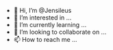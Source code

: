 - 👋 Hi, I’m @Jensileus
- 👀 I’m interested in ...
- 🌱 I’m currently learning ...
- 💞️ I’m looking to collaborate on ...
- 📫 How to reach me ...

<!---
Jensileus/Jensileus is a ✨ special ✨ repository because its `README.md` (this file) appears on your GitHub profile.
You can click the Preview link to take a look at your changes.
--->

